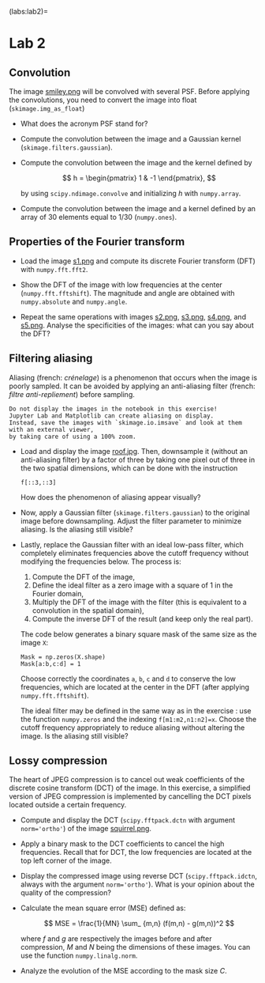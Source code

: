 (labs:lab2)=
# Lab 2


## Convolution

The image <a href="../_static/data/smiley.png">smiley.png</a> will be convolved with several PSF.
Before applying the convolutions, you need to convert the image into float (`skimage.img_as_float`)

* What does the acronym PSF stand for?

* Compute the convolution between the image and a Gaussian kernel (`skimage.filters.gaussian`).

* Compute the convolution between the image and the kernel defined by

  $$
    h = \begin{pmatrix} 1 & -1 \end{pmatrix},
  $$
  
  by using `scipy.ndimage.convolve` and initializing $h$ with `numpy.array`.
  
  <!--
    `scipy.ndimage.convolve` est plus adapté que `scipy.signal.convolve2d` pour le traitement d'image.
    En effet, il n'est pas nécessaire de définir l'option 'same' (le résultat a tout de suite la même taille que l'entrée)
    et de plus on peut définir l'hypothèse sur les bords.
   -->
  
* Compute the convolution between the image and a kernel defined by an array of 30 elements equal to 1/30
  (`numpy.ones`).


## Properties of the Fourier transform

* Load the image <a href="../_static/data/s1.png">s1.png</a>
  and compute its discrete Fourier transform (DFT) with `numpy.fft.fft2`.

* Show the DFT of the image with low frequencies at the center (`numpy.fft.fftshift`).
  The magnitude and angle are obtained with `numpy.absolute` and `numpy.angle`.

* Repeat the same operations with images
  <a href="../_static/data/s2.png">s2.png</a>,
  <a href="../_static/data/s3.png">s3.png</a>,
  <a href="../_static/data/s4.png">s4.png</a>, and
  <a href="../_static/data/s5.png">s5.png</a>.
  Analyse the specificities of the images: what can you say about the DFT?


## Filtering aliasing

Aliasing (french: _crénelage_) is a phenomenon that occurs when the image is poorly sampled.
It can be avoided by applying an anti-aliasing filter (french: _filtre anti-repliement_) before sampling.

```{warning}
Do not display the images in the notebook in this exercise!
Jupyter Lab and Matplotlib can create aliasing on display.
Instead, save the images with `skimage.io.imsave` and look at them with an external viewer,
by taking care of using a 100% zoom.
```
  
* Load and display the image <a href="../_static/data/roof.jpg">roof.jpg</a>.
  Then, downsample it (without an anti-aliasing filter) by a factor of three by taking one pixel out of three in the two spatial dimensions,
  which can be done with the instruction
  ```
  f[::3,::3]
  ```
  How does the phenomenon of aliasing appear visually?
  
* Now, apply a Gaussian filter (`skimage.filters.gaussian`) to the original image before downsampling.
  Adjust the filter parameter to minimize aliasing.
  Is the aliasing still visible?
  
* Lastly, replace the Gaussian filter with an ideal low-pass filter,
  which completely eliminates frequencies above the cutoff frequency without modifying the frequencies below.
  The process is:
  1. Compute the DFT of the image,
  2. Define the ideal filter as a zero image with a square of 1 in the Fourier domain,
  3. Multiply the DFT of the image with the filter (this is equivalent to a convolution in the spatial domain),
  4. Compute the inverse DFT of the result (and keep only the real part).
  
  The code below generates a binary square mask of the same size as the image `X`:
  ```{code}
  Mask = np.zeros(X.shape)
  Mask[a:b,c:d] = 1
  ```
  Choose correctly the coordinates `a`, `b`, `c` and `d` to conserve the low frequencies,
  which are located at the center in the DFT (after applying `numpy.fft.fftshift`).
  
  The ideal filter may be defined in the same way as in the exercise [](lab1:synth-image):
  use the function `numpy.zeros` and the indexing `f[m1:m2,n1:n2]=x`.
  Choose the cutoff frequency appropriately to reduce aliasing without altering the image.
  Is the aliasing still visible?
  

## Lossy compression

The heart of JPEG compression is to cancel out weak coefficients of the discrete cosine transform (DCT) of the image.
In this exercise, a simplified version of JPEG compression is implemented
by cancelling the DCT pixels located outside a certain frequency.

* Compute and display the DCT (`scipy.fftpack.dctn` with argument `norm='ortho'`) of the image
  <a href="../_static/data/squirrel.png">squirrel.png</a>.

* Apply a binary mask to the DCT coefficients to cancel the high frequencies.
  Recall that for DCT, the low frequencies are located at the top left corner of the image.

* Display the compressed image using reverse DCT
  (`scipy.fftpack.idctn`, always with the argument `norm='ortho'`).
  What is your opinion about the quality of the compression?
  
* Calculate the mean square error (MSE) defined as:
  
  $$
  MSE = \frac{1}{MN} \sum_ {m,n} (f(m,n) - g(m,n))^2
  $$
  
  where $f$ and $g$ are respectively the images before and after compression, $M$ and $N$ being the dimensions of these images.
  You can use the function `numpy.linalg.norm`.

* Analyze the evolution of the MSE according to the mask size $C$.
  
  
  
<!--
## Magnitude and phase of the Fourier transform

* Load the image [lena.tiff](https://vincmazet.github.io/ftip/_static/data/lena.tiff) and convert it to grayscale.

* Compute its DFT.

* Reconstruct the image by using the inverse DFT, but using a constant magnitude.
  To do that, you have to define the DFT from the magnitude and the argument, considering that
  
  $$
    X = \rho \exp(j\theta)
  $$
  
  where $X$ is the DFT, $\rho$ the magnitude and $\theta$ the phase.
  In Python, the exponential is `numpy.exp` and the multiplication is simply `*`.
  To define a constant magnitude with the same size as the DFT,
  you can use the code:
  
  ```
  numpy.ones(F.shape)
  ```
  
  It is possible that the image is complex, because of numerical errors.
  To avoid this, display the real part (`numpy.real`) of the image.

* Same question, but using the initial magnitude but a constant argument.

* What do you conclude?
-->
  
<!-- 
## convolution et problèmes aux bords

problème aux bords : je donne une image super grande et un filtre.
Je leur demande d'appliquer le filtre sur l'image et de ne sélectionner/afficher qu'une zone (de 100x100).
L'application du filtre sur toute l'image n'est pas possible (image trop grande).
Solution : sélectionner une partie de l'image et y appliquer le filtre.
Mais à cause du bord, il faut sélectionner une image un peu plus grande que ce qui est demandé.
-->

<!--
## convolution et séparabilité
-->

<!--
 ## retrouver le fond dans une vidéo

une séquence de 10 images dans laquelle quelques objets se déplacent
comment retrouver le fond (c'est à dire sans les objets) ?

Idée 1 : division entre images deux à deux pour déterminer quels sont les pixels qui ne changent pas, et les enregistrer comme étant le fond

Idée 2 : filtre médian en chaque pixel
-->